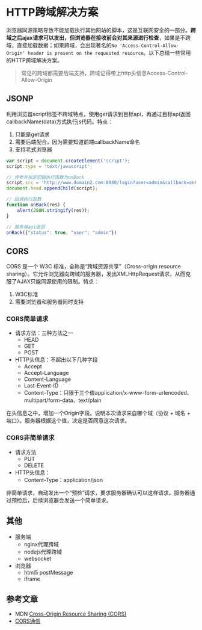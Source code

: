 # HTTP跨域解决方案

浏览器同源策略导致不能加载执行其他网站的脚本，这是互联网安全的一部分。**跨域之后ajax请求可以发出，但浏览器在接收前会对其来源进行检查**，如果是不跨域，直接加载数据；如果跨域，会出现著名的`No 'Access-Control-Allow-Origin' header is present on the requested resource`。以下总结一些常用的HTTP跨域解决方案。
> 常见的跨域都需要后端支持，跨域记得带上http头信息Access-Control-Allow-Origin

## JSONP
利用浏览器script标签不跨域特点，使用get请求到目标api，再通过目标api返回callbackName(data)方式执行js代码。特点：
1. 只能是get请求
2. 需要后端配合，因为需要知道前端callbackName命名
3. 支持老式浏览器

``` js
var script = document.createElement('script');
script.type = 'text/javascript';

// 传参并指定回调执行函数为onBack
script.src = 'http://www.domain2.com:8080/login?user=admin&callback=onBack';
document.head.appendChild(script);

// 回调执行函数
function onBack(res) {
    alert(JSON.stringify(res));
}

// 服务端api返回
onBack({"status": true, "user": "admin"})
```

## CORS
CORS 是一个 W3C 标准，全称是“跨域资源共享”（Cross-origin resource sharing）。它允许浏览器向跨域的服务器，发出XMLHttpRequest请求，从而克服了AJAX只能同源使用的限制。特点：
1. W3C标准
2. 需要浏览器和服务器同时支持

### CORS简单请求

* 请求方法：三种方法之一
    * HEAD
    * GET
    * POST
* HTTP头信息：不超出以下几种字段
    * Accept
    * Accept-Language
    * Content-Language
    * Last-Event-ID
    * Content-Type：只限于三个值application/x-www-form-urlencoded、multipart/form-data、text/plain

在头信息之中，增加一个Origin字段。说明本次请求来自哪个域（协议 + 域名 + 端口）。服务器根据这个值，决定是否同意这次请求。

### CORS非简单请求
* 请求方法
    * PUT
    * DELETE
* HTTP头信息：
    * Content-Type：application/json

非简单请求，自动发出一个“预检”请求，要求服务器确认可以这样请求。服务器通过预检后，后续浏览器会发送一个简单请求。

## 其他
* 服务端
    * nginx代理跨域
    * nodejs代理跨域
    * websocket
* 浏览器
    * html5 postMessage
    * iframe

## 参考文章
* MDN [Cross-Origin Resource Sharing (CORS)](https://developer.mozilla.org/en-US/docs/Web/HTTP/CORS)
* [CORS通信](http://javascript.ruanyifeng.com/bom/cors.html)